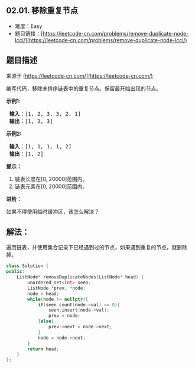 ##  02.01. 移除重复节点

- 难度：Easy
- 题目链接：[https://leetcode-cn.com/problems/remove-duplicate-node-lcci/](https://leetcode-cn.com/problems/remove-duplicate-node-lcci/)


## 题目描述

来源于 [https://leetcode-cn.com/](https://leetcode-cn.com/)

<p>编写代码，移除未排序链表中的重复节点。保留最开始出现的节点。</p>

<p> <strong>示例1:</strong></p>

<pre>
<strong> 输入</strong>：[1, 2, 3, 3, 2, 1]
<strong> 输出</strong>：[1, 2, 3]
</pre>

<p> <strong>示例2:</strong></p>

<pre>
<strong> 输入</strong>：[1, 1, 1, 1, 2]
<strong> 输出</strong>：[1, 2]
</pre>

<p><strong>提示：</strong></p>

<ol>
<li>链表长度在[0, 20000]范围内。</li>
<li>链表元素在[0, 20000]范围内。</li>
</ol>

<p> <strong>进阶：</strong></p>

<p>如果不得使用临时缓冲区，该怎么解决？</p>


## 解法：

遍历链表，并使用集合记录下已经遇到过的节点，如果遇到重复的节点，就删除掉。

```c++
class Solution {
public:
    ListNode* removeDuplicateNodes(ListNode* head) {
        unordered_set<int> seen;
        ListNode *prev, *node;
        node = head;
        while(node != nullptr){
            if(seen.count(node->val) == 0){
                seen.insert(node->val);
                prev = node;
            }else{
                prev->next = node->next;
            }
            node = node->next;
        }
        return head;
    }
};
```